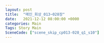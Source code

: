 ```yaml
---
layout: post
title:  "메인_회상_013~028장"
date:   2021-12-12 08:00:00 +0000
categories: Main
Tags: Story Main
SceneCode: ["scene_skip_cp013-028_q1_s10"]
---
```


